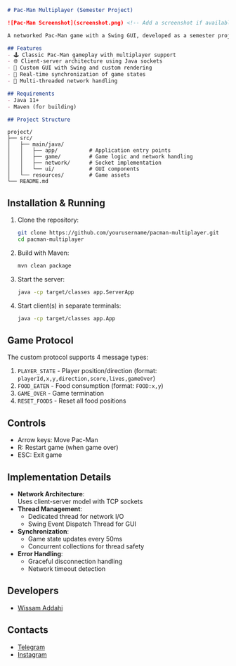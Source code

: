 ```markdown
# Pac-Man Multiplayer (Semester Project)

![Pac-Man Screenshot](screenshot.png) <!-- Add a screenshot if available -->

A networked Pac-Man game with a Swing GUI, developed as a semester project for "Fundamentals of Information Systems Development".

## Features
- 🕹️ Classic Pac-Man gameplay with multiplayer support
- 🌐 Client-server architecture using Java sockets
- 🎨 Custom GUI with Swing and custom rendering
- 🔄 Real-time synchronization of game states
- 🚦 Multi-threaded network handling

## Requirements
- Java 11+
- Maven (for building)

## Project Structure
```
```
project/
├── src/
│   ├── main/java/
│   │   ├── app/          # Application entry points
│   │   ├── game/         # Game logic and network handling
│   │   ├── network/      # Socket implementation
│   │   └── ui/           # GUI components
│   └── resources/        # Game assets
└── README.md
```

## Installation & Running
1. Clone the repository:
   ```bash
   git clone https://github.com/yourusername/pacman-multiplayer.git
   cd pacman-multiplayer
   ```

2. Build with Maven:
   ```bash
   mvn clean package
   ```

3. Start the server:
   ```bash
   java -cp target/classes app.ServerApp
   ```

4. Start client(s) in separate terminals:
   ```bash
   java -cp target/classes app.App
   ```

## Game Protocol
The custom protocol supports 4 message types:
1. `PLAYER_STATE` - Player position/direction (format: `playerId,x,y,direction,score,lives,gameOver`)
2. `FOOD_EATEN` - Food consumption (format: `FOOD:x,y`)
3. `GAME_OVER` - Game termination
4. `RESET_FOODS` - Reset all food positions

## Controls
- Arrow keys: Move Pac-Man
- R: Restart game (when game over)
- ESC: Exit game

## Implementation Details
- **Network Architecture**:  
  Uses client-server model with TCP sockets
- **Thread Management**:
    - Dedicated thread for network I/O
    - Swing Event Dispatch Thread for GUI
- **Synchronization**:
    - Game state updates every 50ms
    - Concurrent collections for thread safety
- **Error Handling**:
    - Graceful disconnection handling
    - Network timeout detection

## Developers
- [Wissam Addahi](https://github.com/wimhad)
## Contacts 
- [Telegram](https://t.me/wimhad)
- [Instagram](https://instagram.com/wimhad)

